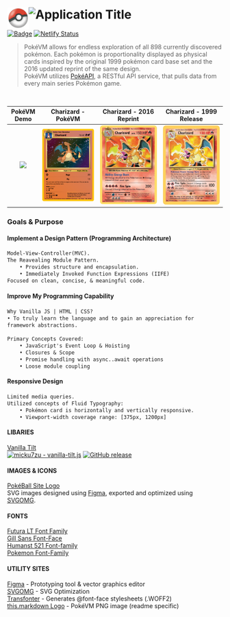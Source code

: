 # ![Application Title](https://fontmeme.com/permalink/211102/9fbe96f6795f1efd2ced02ad9dae1756.png) <img class="site-logo" src="./resources/img/pokeball.png" alt="pokeball-img" height="50" align="left">
[![Badge](https://dkkvuysm0n0p.runkit.sh)](https://pokevm.netlify.app)
[![Netlify Status](https://api.netlify.com/api/v1/badges/fde35762-58ae-48a5-8678-722cf4ce28c4/deploy-status)](https://app.netlify.com/sites/pokevm/deploys)

> PokéVM allows for endless exploration of all 898 currently discovered pokémon. Each pokémon is proportionality displayed as physical cards inspired by the original 1999 pokémon card base set and the 2016 updated reprint of the same design.<br>
> PokéVM utilizes [PokéAPI](https://pokeapi.co/), a RESTful API service, that pulls data from every main series Pokémon game.

<br>

| PokéVM Demo | Charizard - PokéVM | Charizard - 2016 Reprint | Charizard - 1999 Release |
|     :---:   |        :---:       |          :---:           |          :---:           |
| <img src="./resources/gif/pokeVM-demo.gif" height="100%" width="auto"> | <img src="./resources/img/charizard-pokevm.png" height="100%" width="auto"> | <img src="./resources/img/charizard2016.png" height="100%" width="auto"> | <img src="./resources/img/charizard1999.png" height="100%" width="auto"> |


### Goals & Purpose
#### Implement a Design Pattern (Programming Architecture)
```text
Model-View-Controller(MVC).
The Reavealing Module Pattern.
    • Provides structure and encapsulation.
    • Immediately Invoked Function Expressions (IIFE)
Focused on clean, concise, & meaningful code.
```

#### Improve My Programming Capability
```text
Why Vanilla JS | HTML | CSS?
• To truly learn the language and to gain an appreciation for framework abstractions.

Primary Concepts Covered:
    • JavaScript's Event Loop & Hoisting
    • Closures & Scope
    • Promise handling with async..await operations
    • Loose module coupling
```

#### Responsive Design
```text
Limited media queries.
Utilized concepts of Fluid Typography:
    • Pokémon card is horizontally and vertically responsive.
    • Viewport-width coverage range: [375px, 1200px]
```

#### LIBARIES
[Vanilla Tilt](https://micku7zu.github.io/vanilla-tilt.js/)<br>
<a href="https://github.com/micku7zu/vanilla-tilt.js"><img src="https://img.shields.io/static/v1?label=micku7zu&message=vanilla-tilt.js&color=blue&logo=github" alt="micku7zu - vanilla-tilt.js"></a>
<a href="https://github.com/micku7zu/vanilla-tilt.js/releases/"><img src="https://img.shields.io/github/release/micku7zu/vanilla-tilt.js?include_prereleases=&sort=semver&color=blue" alt="GitHub release"></a>

#### IMAGES & ICONS
[PokéBall Site Logo](https://www.pngegg.com/en/png-wnotu)<br>
SVG images designed using [Figma](https://www.figma.com/), exported and optimized using [SVGOMG](https://jakearchibald.github.io/svgomg/).
#### FONTS
[Futura LT Font Family](https://www.cufonfonts.com/font/futura-lt)<br>
[Gill Sans Font-Face](https://www.cufonfonts.com/font/gill-sans-std)<br>
[Humanst 521 Font-family](https://freefontsdownload.net/free-humanst521-bt-font-30991.htm)<br>
[Pokemon Font-Family](https://fontmeme.com/fonts/pokmon-font/)
#### UTILITY SITES
[Figma](https://www.figma.com/) - Prototyping tool & vector graphics editor<br>
[SVGOMG](https://jakearchibald.github.io/svgomg/) - SVG Optimization<br>
[Transfonter](https://transfonter.org/) - Generates @font-face stylesheets (.WOFF2)<br>
[this.markdown Logo](https://fontmeme.com/pokemon-font/) - PokéVM PNG image (readme specific)
